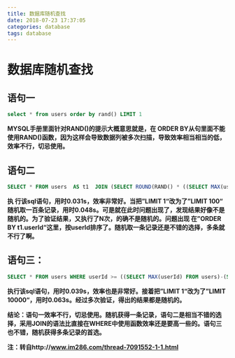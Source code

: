 ```yaml
---
title: 数据库随机查找
date: 2018-07-23 17:37:05
categories: database
tags: database
---
```


# 数据库随机查找

## 语句一

````sql
select * from users order by rand() LIMIT 1
````

<b>MYSQL手册里面针对RAND()的提示大概意思就是，在 ORDER BY从句里面不能使用RAND()函数，因为这样会导致数据列被多次扫描，导致效率相当相当的低，效率不行，切忌使用。</b>


## 语句二

```sql
SELECT * FROM users  AS t1  JOIN (SELECT ROUND(RAND() * ((SELECT MAX(userId) FROM `users`)-(SELECT MIN(userId) FROM users))+(SELECT MIN(userId) FROM users)) AS userId) AS t2 WHERE t1.userId >= t2.userId ORDER BY t1.userId LIMIT 1
```

<b>执 行该sql语句，用时0.031s，效率非常好。当把”LIMIT 1“改为了”LIMIT 100“ 随机取一百条记录，用时0.048s。可是就在此时问题出现了，发现结果好像不是随机的。为了验证结果，又执行了N次，的确不是随机的。问题出现 在”ORDER BY t1.userId“这里，按userId排序了。随机取一条记录还是不错的选择，多条就不行了啊。</b>

## 语句三：


```sql
SELECT * FROM users WHERE userId >= ((SELECT MAX(userId) FROM users)-(SELECT MIN(userId) FROM users)) * RAND() + (SELECT MIN(userId) FROM users)  LIMIT 1
```

<b>执行该sql语句，用时0.039s，效率也是非常好。接着把”LIMIT 1“改为了”LIMIT 10000“，用时0.063s。经过多次验证，得出的结果都是随机的。</b>


<b>结论：语句一效率不行，切忌使用。随机获得一条记录，语句二是相当不错的选择，采用JOIN的语法比直接在WHERE中使用函数效率还是要高一些的。语句三也不错，随机获得多条记录的首选。</b>

<b>注：转自http://www.im286.com/thread-7091552-1-1.html